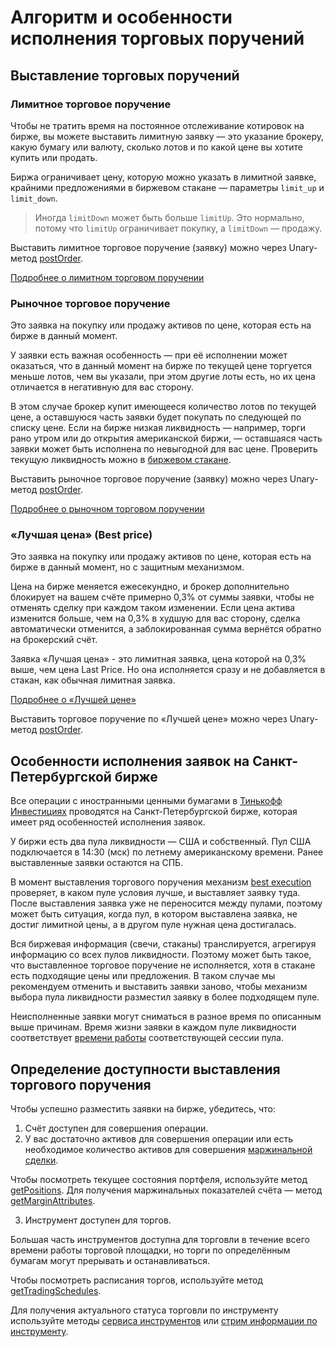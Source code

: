 # Алгоритм и особенности исполнения торговых поручений

## Выставление торговых поручений

### Лимитное торговое поручение

Чтобы не тратить время на постоянное отслеживание котировок на бирже, вы можете выставить
лимитную заявку — это указание брокеру, какую бумагу или валюту, сколько лотов и по какой цене вы хотите 
купить или продать.

Биржа ограничивает цену, которую можно указать в лимитной заявке, крайними предложениями в биржевом 
стакане — параметры `limit_up` и `limit_down`.

> Иногда `limitDown` может быть больше `limitUp`. Это нормально, потому что `limitUp` ограничивает покупку, а `limitDown` — продажу.

Выставить лимитное торговое поручение (заявку) можно через Unary-метод [postOrder](/investAPI/orders#postorder).

[Подробнее о лимитном торговом поручении](https://www.tinkoff.ru/invest/help/brokerage/account/trade-on-bs/bids/?card=q6#:~:text=%D1%82%D0%B0%D0%BA%D0%BE%D0%B5%20%D1%81%D1%82%D0%BE%D0%BF%E2%80%91%D0%BB%D0%B8%D0%BC%D0%B8%D1%82-,%D1%87%D1%82%D0%BE%20%D1%82%D0%B0%D0%BA%D0%BE%D0%B5%20%D0%BB%D0%B8%D0%BC%D0%B8%D1%82%D0%BD%D0%B0%D1%8F%20%D0%B7%D0%B0%D1%8F%D0%B2%D0%BA%D0%B0%3F,-%D0%A7%D1%82%D0%BE%D0%B1%D1%8B%20%D0%BD%D0%B5%C2%A0%D1%82%D1%80%D0%B0%D1%82%D0%B8%D1%82%D1%8C)

### Рыночное торговое поручение

Это заявка на покупку или продажу активов по цене, которая есть на бирже в данный момент. 

У заявки есть важная особенность — при её исполнении может оказаться, что в данный момент на бирже по текущей цене торгуется меньше лотов, чем вы указали, при этом другие лоты есть, но их цена отличается в негативную для вас сторону.

В этом случае брокер купит имеющееся количество лотов по текущей цене, а оставшуюся часть заявки будет 
покупать по следующей по списку цене. Если на бирже низкая ликвидность — например, торги рано утром или до 
открытия американской биржи, — оставшаяся часть заявки может быть исполнена по невыгодной для вас цене. 
Проверить текущую ликвидность можно в [биржевом стакане](/investAPI/marketdata#getorderbook).

Выставить рыночное торговое поручение (заявку) можно через Unary-метод [postOrder](/investAPI/orders#postorder).

[Подробнее о рыночном торговом поручении](https://www.tinkoff.ru/invest/help/brokerage/account/trade-on-bs/bids/?card=q6#:~:text=150%C2%A0%24%20%D0%B8%D0%BB%D0%B8%20%D0%B2%D1%8B%D1%88%D0%B5.-,%D1%87%D1%82%D0%BE%20%D1%82%D0%B0%D0%BA%D0%BE%D0%B5%20%D1%80%D1%8B%D0%BD%D0%BE%D1%87%D0%BD%D0%B0%D1%8F%20%D0%B7%D0%B0%D1%8F%D0%B2%D0%BA%D0%B0%3F,-%D0%AD%D1%82%D0%BE%20%D0%B7%D0%B0%D1%8F%D0%B2%D0%BA%D0%B0%20%D0%BD%D0%B0)

### «Лучшая цена» (Best price) 

Это заявка на покупку или продажу активов по цене, которая есть на бирже в данный момент, но с защитным механизмом. 

Цена на бирже меняется ежесекундно, и брокер дополнительно блокирует на вашем счёте примерно 0,3% от суммы заявки, чтобы не отменять сделку при каждом таком изменении.
Если цена актива изменится больше, чем на 0,3% в худшую для вас сторону, сделка автоматически отменится, а заблокированная сумма вернётся обратно на брокерский счёт.  

Заявка «Лучшая цена» - это лимитная заявка, цена которой на 0,3% выше, чем цена Last Price. Но она исполняется сразу и не добавляется в стакан, как обычная лимитная заявка.  

[Подробнее о «Лучшей цене»](https://www.tinkoff.ru/invest/help/brokerage/account/trade-on-bs/bids/#:~:text=%D0%BD%D0%B5%D0%B2%D1%8B%D0%B3%D0%BE%D0%B4%D0%BD%D0%BE%D0%B9%20%D1%86%D0%B5%D0%BD%D0%B5%20%D0%BF%D0%BE%D0%BA%D1%83%D0%BF%D0%BA%D0%B8.-,%D1%87%D1%82%D0%BE%20%D1%82%D0%B0%D0%BA%D0%BE%D0%B5%20%D0%B7%D0%B0%D1%8F%D0%B2%D0%BA%D0%B0%20%C2%AB%D0%BB%D1%83%D1%87%D1%88%D0%B0%D1%8F%20%D1%86%D0%B5%D0%BD%D0%B0%C2%BB%3F,-%D0%AD%D1%82%D0%BE%20%D0%B7%D0%B0%D1%8F%D0%B2%D0%BA%D0%B0%20%D0%BD%D0%B0)

Выставить торговое поручение по «Лучшей цене» можно через Unary-метод [postOrder](/investAPI/orders#postorder).

## Особенности исполнения заявок на Санкт-Петербургской бирже

Все операции с иностранными ценными бумагами в [Тинькофф Инвестициях](https://www.tinkoff.ru/invest/) 
проводятся на Санкт-Петербургской бирже, которая имеет ряд особенностей исполнения заявок.

У биржи есть два пула ликвидности — США и собственный. Пул США подключается в 14:30 (мск) по летнему 
американскому времени. Ранее выставленные заявки остаются на СПБ.

В момент выставления торгового поручения механизм [best execution](https://nprts.ru/ru/projects/bestexecution/) проверяет, в каком пуле условия лучше, и выставляет заявку туда. После выставления заявка уже не переносится между пулами, поэтому может быть ситуация, когда пул, в котором выставлена заявка, не достиг лимитной цены, а в другом пуле нужная цена достигалась. 

Вся биржевая информация (свечи, стаканы) транслируется, агрегируя информацию со всех пулов ликвидности.
Поэтому может быть такое, что выставленное торговое поручение не исполняется, 
хотя в стакане есть подходящие цены или предложения. В таком случае мы рекомендуем отменить и выставить заявки заново, чтобы механизм выбора пула ликвидности разместил заявку в более подходящем пуле.

Неисполненные заявки могут сниматься в разное время по описанным выше причинам. Время жизни заявки в каждом пуле ликвидности соответствует [времени работы](https://spbexchange.ru/ru/stocks/inostrannye/raspisanie/) соответствующей сессии пула.

## Определение доступности выставления торгового поручения 

Чтобы успешно разместить заявки на бирже, убедитесь, что: 

1. Счёт доступен для совершения операции. 
2. У вас достаточно активов для совершения операции или есть необходимое количество 
активов для совершения [маржинальной сделки](https://help.tinkoff.ru/margin-trade/). 

Чтобы посмотреть текущее состояния портфеля, используйте метод [getPositions](/investAPI/operations#getpositions). Для получения маржинальных показателей счёта — метод [getMarginAttributes](/investAPI/users#getmarginattributes).


3. Инструмент доступен для торгов.

Большая часть инструментов доступна для торговли в течение всего времени работы торговой площадки,
но торги по определённым бумагам могут прерывать и останавливаться. 

Чтобы посмотреть расписания торгов, используйте метод [getTradingSchedules](/investAPI/instruments#tradingschedules).

Для получения актуального статуса торговли по инструменту используйте методы [сервиса инструментов](/investAPI/head-instruments) или [стрим информации по инструменту](/investAPI/head-marketdata#stream).